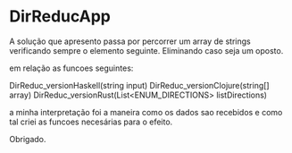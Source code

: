 # DirReducApp

A solução que apresento passa por percorrer um array de strings verificando sempre o elemento seguinte. 
Eliminando caso seja um oposto.

em relação as funcoes seguintes:

DirReduc_versionHaskell(string input)
DirReduc_versionClojure(string[] array)
DirReduc_versionRust(List<ENUM_DIRECTIONS> listDirections)


a minha interpretação foi a maneira como os dados sao recebidos e como tal criei as funcoes necesárias para o efeito. 


Obrigado.
